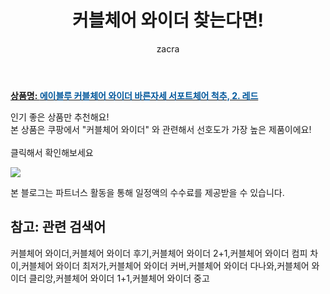 ﻿---
layout: post
title:  "커블체어 와이더 찾는다면!"
author: zacra
categories: [ 아이템 ]
tags: [커블체어 와이더,커블체어 와이더 후기,커블체어 와이더 2+1,커블체어 와이더 컴피 차이,커블체어 와이더 최저가,커블체어 와이더 커버,커블체어 와이더 다나와,커블체어 와이더 클리앙,커블체어 와이더 1+1,커블체어 와이더 중고]
image: https://static.coupangcdn.com/image/vendor_inventory/af8b/47e1ab737cce4895e797a82c5be01ac7473ead9a59ff7d91dee2dc182c3e.jpg 
description: "쿠팡에서 커블체어 와이더 관련 상품으로 가장 고객 선호도가 높은 제품 중 하나입니다."
rating: 4.5
---

<a href="https://link.coupang.com/re/AFFSDP?lptag=AF8407795&pageKey=346480469&itemId=1099751333&vendorItemId=73622153844&traceid=V0-153-b69871f5030b4ae2"><b>상품명: <font color='#01579B'>에이블루 커블체어 와이더 바른자세 서포트체어 척추, 2. 레드</font></b></a>

인기 좋은 상품만 추천해요!<br/>
본 상품은 쿠팡에서 "커블체어 와이더" 와 관련해서 선호도가 가장 높은 제품이에요!<br/><br/>
클릭해서 확인해보세요


<a href="https://link.coupang.com/re/AFFSDP?lptag=AF8407795&pageKey=346480469&itemId=1099751333&vendorItemId=73622153844&traceid=V0-153-b69871f5030b4ae2"><img src="https://thumbnail10.coupangcdn.com/thumbnails/remote/q89/image/vendor_inventory/6384/f09c8a9cde47bee2f5c25c334feaa728c154436b1d3162e104b4e6f61b33.png"></a> 

본 블로그는 파트너스 활동을 통해 일정액의 수수료를 제공받을 수 있습니다.

## 참고: 관련 검색어    
커블체어 와이더,커블체어 와이더 후기,커블체어 와이더 2+1,커블체어 와이더 컴피 차이,커블체어 와이더 최저가,커블체어 와이더 커버,커블체어 와이더 다나와,커블체어 와이더 클리앙,커블체어 와이더 1+1,커블체어 와이더 중고